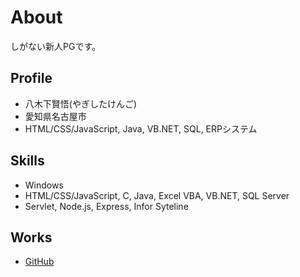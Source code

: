 # About
しがない新人PGです。


## Profile
- 八木下賢悟(やぎしたけんご)
- 愛知県名古屋市
- HTML/CSS/JavaScript, Java, VB.NET, SQL, ERPシステム


## Skills
- Windows
- HTML/CSS/JavaScript, C, Java, Excel VBA, VB.NET, SQL Server
- Servlet, Node.js, Express, Infor Syteline


## Works
- [GitHub](https://github.com/KengoYagishita)
